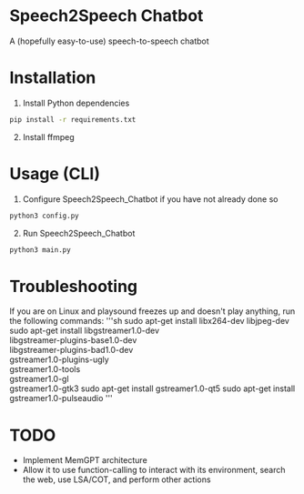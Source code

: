 # Speech2Speech Chatbot 
A (hopefully easy-to-use) speech-to-speech chatbot

# Installation
1) Install Python dependencies
```sh
pip install -r requirements.txt
```

2) Install ffmpeg

# Usage (CLI)
1) Configure Speech2Speech_Chatbot if you have not already done so
```sh
python3 config.py
```

2) Run Speech2Speech_Chatbot
```sh
python3 main.py
```

# Troubleshooting
If you are on Linux and playsound freezes up and doesn't play anything, run the following commands:
'''sh
sudo apt-get install libx264-dev libjpeg-dev
sudo apt-get install libgstreamer1.0-dev \
     libgstreamer-plugins-base1.0-dev \
     libgstreamer-plugins-bad1.0-dev \
     gstreamer1.0-plugins-ugly \
     gstreamer1.0-tools \
     gstreamer1.0-gl \
     gstreamer1.0-gtk3
sudo apt-get install gstreamer1.0-qt5
sudo apt-get install gstreamer1.0-pulseaudio
'''

# TODO
- Implement MemGPT architecture
- Allow it to use function-calling to interact with its environment, search the web, use LSA/COT, and perform other actions
